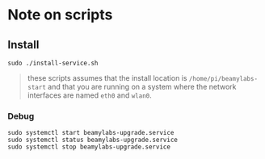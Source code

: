 # Note on scripts

## Install
```
sudo ./install-service.sh
```

> these scripts assumes that the install location is `/home/pi/beamylabs-start` and that you are running on a system where the network interfaces are named `eth0` and `wlan0`.

### Debug
```
sudo systemctl start beamylabs-upgrade.service  
sudo systemctl status beamylabs-upgrade.service  
sudo systemctl stop beamylabs-upgrade.service  
```